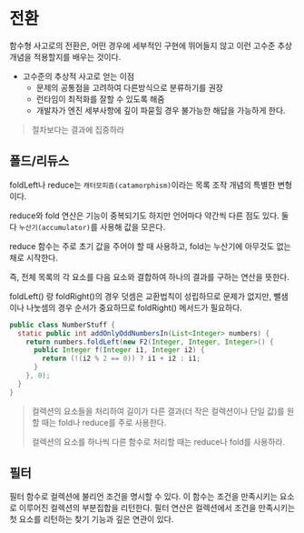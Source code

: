 # 전환

함수형 사고로의 전환은, 어떤 경우에 세부적인 구현에 뛰어들지 않고 이런 고수준 추상 개념을 적용할지를 배우는 것이다.

- 고수준의 추상적 사고로 얻는 이점
  - 문제의 공통점을 고려하여 다른방식으로 분류하기를 권장
  - 런타임이 최적화를 잘할 수 있도록 해줌
  - 개발자가 엔진 세부사항에 깊이 파묻힐 경우 불가능한 해답을 가능하게 한다.

> 절차보다는 결과에 집중하라

## 폴드/리듀스

foldLeft나 reduce는 `캐터모피즘(catamorphism)`이라는 목록 조작 개념의 특별한 변형이다.

reduce와 fold 연산은 기능이 중복되기도 하지만 언어마다 약간씩 다른 점도 있다. 둘 다 `누산기(accumulator)`를 사용해 값을 모은다.

reduce 함수는 주로 초기 값을 주어야 할 때 사용하고, fold는 누산기에 아무것도 없는 채로 시작한다.

즉, 전체 목록의 각 요소를 다음 요소와 결합하여 하나의 결과를 구하는 연산을 뜻한다.

foldLeft() 랑 foldRight()의 경우 덧셈은 교환법칙이 성립하므로 문제가 없지만, 뺄샘이나 나눗셈의 경우 순서가 중요하므로 foldRight() 메서드가 필요하다.

```java
public class NumberStuff {
  static public int addOnlyOddNumbersIn(List<Integer> numbers) {
    return numbers.foldLeft(new F2(Integer, Integer, Integer>() {
      public Integer f(Integer i1, Integer i2) {
        return (!(i2 % 2 == 0)) ? i1 + i2 : i1;
      }
    }, 0);
  }
}
```

> 컬렉션의 요소들을 처리하여 길이가 다른 결과(더 작은 컬렉션이나 단일 값)를 원할 때는 fold나 reduce를 주로 사용한다.
>
> 컬렉션의 요소를 하나씩 다른 함수로 처리할 때는 reduce나 fold를 사용하라.

## 필터

필터 함수로 컬렉션에 불리언 조건을 명시할 수 있다. 이 함수는 조건을 만족시키는 요소로 이루어진 컬렉션의 부분집합을 리턴한다. 필터 연산은
컬렉션에서 조건을 만족시키는 첫 요소를 리턴하는 찾기 기능과 깊은 연관이 있다.
